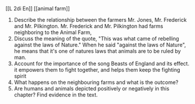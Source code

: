 [[L 2di En]] [[animal farm]]
1. Describe the relationship between the farmers Mr. Jones, Mr. Frederick and Mr. Pilkington.
Mr. Frederick and Mr. Pilkington had farms neighboring to the Animal Farm, 
3. Discuss the meaning of the quote, "This was what came of rebelling against the laws of Nature."
When he said "against the laws of Nature", he means that it's one of natures laws that animals are to be ruled by man. 
5. Account for the importance of the song Beasts of England and its effect.
it empowers them to fight together, and helps them keep the fighting spirit 
6. What happens on the neighbouring farms and what is the outcome?
7. Are humans and animals depicted positively or negatively in this chapter? Find evidence in the text.